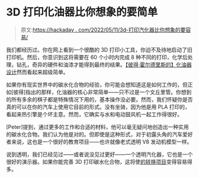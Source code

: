 # 3D 打印化油器比你想象的要简单

> 原文:[https://hackaday . com/2022/05/11/3d-打印汽化器比你想象的要容易/](https://hackaday.com/2022/05/11/3d-printing-a-carburetor-is-easier-than-you-probably-think/)

我们都经历过。你在网上看到一个很酷的 3D 打印小工具，你迫不及待地启动了旧打印机。然后，你意识到这将需要在 60 个小时内完成 8 种不同的打印，化学后处理，钻孔，奇异的硬件和油漆才能得到最终的结果。[【彼得·霍尔德里斯的】化油器设计](https://www.thedrive.com/news/3d-printing-a-super-basic-carburetor-is-actually-pretty-easy)然而看起来超级简单。

如果你有现实世界中的碳水化合物的经验，你可能会想知道这是如何工作的，但正如[彼得]指出的那样，化油器的核心非常简单——只不过是一个文丘里管。你想到的所有多余的棋子都是特殊情况下用的，基本操作没必要。然而，我们怀疑你是否真的可以在你的汽车上使用它目前的形式。没有坐骑，因为他是用 PLA 打印的，看起来热引擎是个坏主意。然而，它确实与水和电动鼓风机一起工作得很好。

[Peter]提到，通过更多的工作和合适的材料，他可以毫无疑问地创造出一种实用的碳水化合物。我们认为他是对的。但即使是这种形式，对于初露头角的汽车爱好者来说，这也是一个很好的教育项目——也许就像老式透明 V8 发动机模型一样。

说到透明，我们已经见过——或者说没见过更好——一个透明汽化器，它也是一个很好的演示器。如果你能完善 3D 打印碳水化合物，这将使[的转换项目](https://hackaday.com/2020/12/02/fridge-compressor-turned-into-capable-little-four-stroke-engine/)变得容易得多。